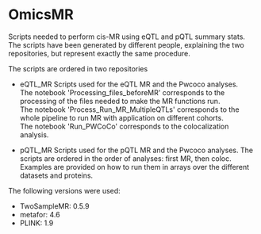 # OmicsMR
Scripts needed to perform cis-MR using eQTL and pQTL summary stats.  
The scripts have been generated by different people, explaining the two repositories, but represent exactly the same procedure. 

The scripts are ordered in two repositories
* eQTL_MR 
Scripts used for the eQTL MR and the Pwcoco analyses.  
The notebook 'Processing_files_beforeMR' corresponds to the processing of the files needed to make the MR functions run.  
The notebook 'Process_Run_MR_MultipleQTLs' corresponds to the whole pipeline to run MR with application on different cohorts.  
The notebook 'Run_PWCoCo' corresponds to the colocalization analysis.

* pQTL_MR
Scripts used for the pQTL MR and the Pwcoco analyses.
The scripts are ordered in the order of analyses: first MR, then coloc.  
Examples are provided on how to run them in arrays over the different datasets and proteins.


The following versions were used:
- TwoSampleMR: 0.5.9
- metafor: 4.6
- PLINK: 1.9
